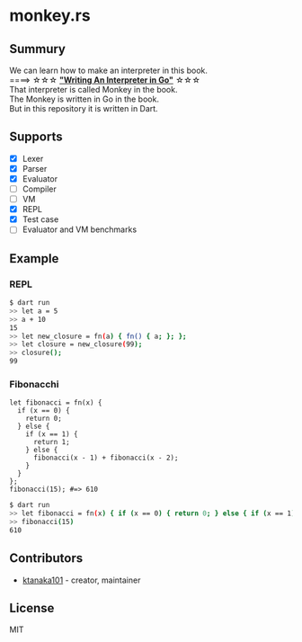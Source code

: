 # monkey.rs

## Summury

We can learn how to make an interpreter in this book.  
====> ☆☆☆ **["Writing An Interpreter in Go"](https://interpreterbook.com/)** ☆☆☆  
That interpreter is called Monkey in the book.  
The Monkey is written in Go in the book.  
But in this repository it is written in Dart.

## Supports

- [x] Lexer
- [x] Parser
- [x] Evaluator
- [ ] Compiler
- [ ] VM
- [x] REPL
- [x] Test case
- [ ] Evaluator and VM benchmarks

## Example

### REPL

```sh
$ dart run
>> let a = 5
>> a + 10
15
>> let new_closure = fn(a) { fn() { a; }; };
>> let closure = new_closure(99);
>> closure();
99
```

### Fibonacchi

```monkey
let fibonacci = fn(x) {
  if (x == 0) {
    return 0;
  } else {
    if (x == 1) {
      return 1;
    } else {
      fibonacci(x - 1) + fibonacci(x - 2);
    } 
  }
};
fibonacci(15); #=> 610
```

``` sh
$ dart run
>> let fibonacci = fn(x) { if (x == 0) { return 0; } else { if (x == 1) { return 1; } else { fibonacci(x - 1) + fibonacci(x - 2); } } };
>> fibonacci(15)
610
```

## Contributors

- [ktanaka101](https://github.com/ktanaka101) - creator, maintainer

## License

MIT
